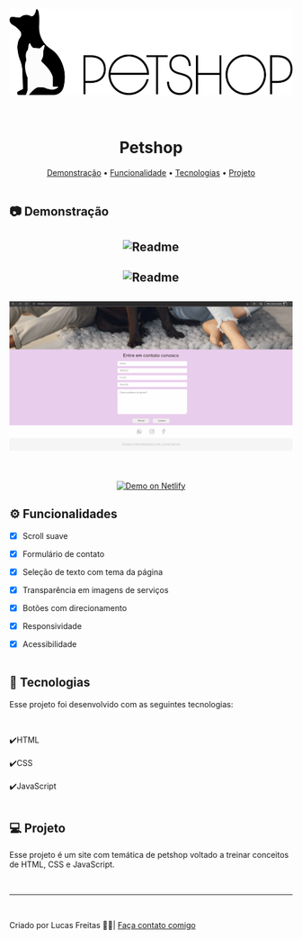 <img src="./assets/logo.png" alt="" srcset=""> <br> <br> <br>

<h1 align="center"> Petshop </h1>

<p align="center">
    <a href="#demo"> Demonstração</a> •
    <a href="#func"> Funcionalidade</a> •
    <a href="#tec"> Tecnologias</a> •
    <a href="#projeto"> Projeto</a> 
    <br> <br> 

<h2 id="demo"> 📷 Demonstração </h2>


<h2 align="center"> <img alt="Readme" title="Readme" src=./gif/petshop1.gif> </h2>
<h2 align="center"> <img alt="Readme" title="Readme" src=./gif/petshop2.gif> </h2>
<h2 align="center"> <img alt="Readme" title="Readme" src=./gif/petshop3.gif> </h2>

<br>
<p align="center">
<a href="https://inspiring-bohr-b8ecba.netlify.app/">
<img alt="Demo on Netlify" src="https://res.cloudinary.com/lukemorales/image/upload/v1563043495/readme_logos/demo_on_netlify_bbuvjz.png" data-canonical-src="https://res.cloudinary.com/lukemorales/image/upload/v1563043495/readme_logos/demo_on_netlify_bbuvjz.png" style="max-width: 100%;">
</a></p>

<h2 id="func"> ⚙ Funcionalidades </h2>

 - [x] Scroll suave <br>
 - [x] Formulário de contato <br>
 - [x] Seleção de texto com tema da página</br>
 - [x] Transparência em imagens de serviços</br>
 - [x] Botões com direcionamento <br>
 - [x] Responsividade <br>
 - [x] Acessibilidade <br> <br>


<h2 id="tec"> 🚀 Tecnologias </h2>

<p> Esse projeto foi desenvolvido com as seguintes tecnologias: </p><br>

✔️HTML<br><br>
✔️CSS<br><br>
✔️JavaScript<br><br>


<h2 id="projeto"> 💻 Projeto </h2>

<p>Esse projeto é um site com temática de petshop voltado a treinar conceitos de HTML, CSS e JavaScript.</p> 
<br>
<hr>
<br>
<p> Criado por Lucas Freitas 🖖🏽| <a href="https://www.linkedin.com/in/lucasfreitas01/"> Faça contato comigo </a> <p> 

